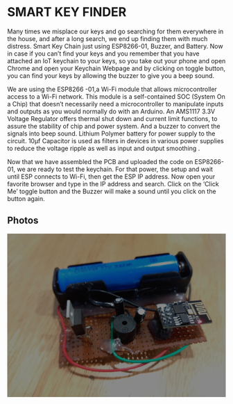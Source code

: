 
# SMART KEY FINDER
Many times we misplace our keys and go searching for them everywhere in the house, and after a long search, we end up finding them with much distress. Smart Key Chain just using ESP8266-01, Buzzer, and Battery. Now in case if you can’t find your keys and you remember that you have attached an IoT keychain to your keys, so you take out your phone and open Chrome and open your Keychain Webpage and by clicking on toggle button, you can find your keys by allowing the buzzer to give you a beep sound. 
           
 We are using the ESP8266 -01,a Wi-Fi module that allows microcontroller access to a Wi-Fi network. This module is a self-contained SOC (System On a Chip) that doesn’t necessarily need a microcontroller to manipulate inputs and outputs as you would normally do with an Arduino. An AMS1117 3.3V Voltage Regulator offers thermal shut down and current limit functions, to assure the stability of chip and power system. And a buzzer to convert the signals into beep sound. Lithium Polymer battery for power supply to the circuit. 10µf Capacitor is  used as filters in devices in various power supplies to reduce the voltage ripple as well as input and output smoothing .
 
 Now that we have assembled the PCB and uploaded the code on ESP8266-01, we are ready to test the keychain. For that power, the setup and wait until ESP connects to Wi-Fi, then get the ESP IP address. Now open your favorite browser and type in the IP address and search. Click on the ‘Click Me’ toggle button and the Buzzer will make a sound until you click on the button again.



## Photos

![App Screenshot](IMG_20220903_094749.jpg)

